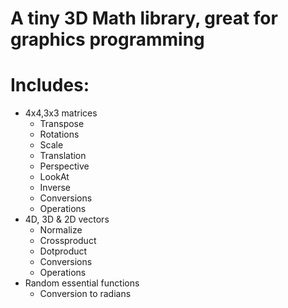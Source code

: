 # A tiny 3D Math library, great for graphics programming

# Includes:
  - 4x4,3x3 matrices
    - Transpose
    - Rotations
    - Scale
    - Translation
    - Perspective
    - LookAt
    - Inverse
    - Conversions
    - Operations
  - 4D, 3D & 2D vectors
    - Normalize
    - Crossproduct
    - Dotproduct
    - Conversions
    - Operations
  - Random essential functions
    - Conversion to radians
    
    
